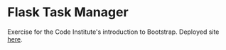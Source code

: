 # Flask Task Manager

Exercise for the Code Institute's introduction to Bootstrap.
Deployed site [here](https://jumboduck.github.io/cv-site/).
